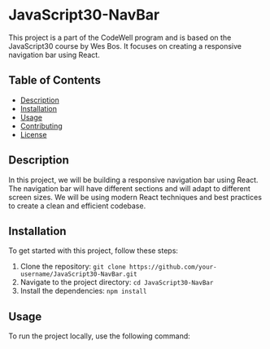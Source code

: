 # JavaScript30-NavBar

This project is a part of the CodeWell program and is based on the JavaScript30 course by Wes Bos. It focuses on creating a responsive navigation bar using React.

## Table of Contents

- [Description](#description)
- [Installation](#installation)
- [Usage](#usage)
- [Contributing](#contributing)
- [License](#license)

## Description

In this project, we will be building a responsive navigation bar using React. The navigation bar will have different sections and will adapt to different screen sizes. We will be using modern React techniques and best practices to create a clean and efficient codebase.

## Installation

To get started with this project, follow these steps:

1. Clone the repository: `git clone https://github.com/your-username/JavaScript30-NavBar.git`
2. Navigate to the project directory: `cd JavaScript30-NavBar`
3. Install the dependencies: `npm install`

## Usage
To run the project locally, use the following command:

